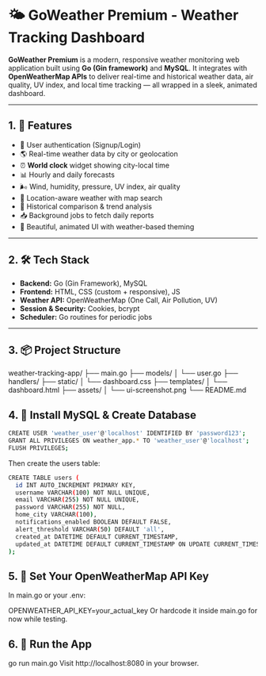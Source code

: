 # 🌤️ GoWeather Premium - Weather Tracking Dashboard


**GoWeather Premium** is a modern, responsive weather monitoring web application built using **Go (Gin framework)** and **MySQL**. It integrates with **OpenWeatherMap APIs** to deliver real-time and historical weather data, air quality, UV index, and local time tracking — all wrapped in a sleek, animated dashboard.

---

## 1. 🚀 Features

- 🔐 User authentication (Signup/Login)
- 🌎 Real-time weather data by city or geolocation
- ⏰ **World clock** widget showing city-local time
- 📊 Hourly and daily forecasts
- 🌬️ Wind, humidity, pressure, UV index, air quality
- 🎯 Location-aware weather with map search
- 📅 Historical comparison & trend analysis
- 📥 Background jobs to fetch daily reports
- 🎨 Beautiful, animated UI with weather-based theming

---

## 2. 🛠️ Tech Stack

- **Backend:** Go (Gin Framework), MySQL
- **Frontend:** HTML, CSS (custom + responsive), JS
- **Weather API:** OpenWeatherMap (One Call, Air Pollution, UV)
- **Session & Security:** Cookies, bcrypt
- **Scheduler:** Go routines for periodic jobs

---

## 3. 📦 Project Structure

weather-tracking-app/ ├── main.go ├── models/ │ └── user.go ├── handlers/ ├── static/ │ └── dashboard.css ├── templates/ │ └── dashboard.html ├── assets/ │ └── ui-screenshot.png └── README.md


## 4. 🧱 Install MySQL & Create Database

```bash CREATE DATABASE weather_app;
CREATE USER 'weather_user'@'localhost' IDENTIFIED BY 'password123';
GRANT ALL PRIVILEGES ON weather_app.* TO 'weather_user'@'localhost';
FLUSH PRIVILEGES;
```

Then create the users table:

```bash USE weather_app;
CREATE TABLE users (
  id INT AUTO_INCREMENT PRIMARY KEY,
  username VARCHAR(100) NOT NULL UNIQUE,
  email VARCHAR(255) NOT NULL UNIQUE,
  password VARCHAR(255) NOT NULL,
  home_city VARCHAR(100),
  notifications_enabled BOOLEAN DEFAULT FALSE,
  alert_threshold VARCHAR(50) DEFAULT 'all',
  created_at DATETIME DEFAULT CURRENT_TIMESTAMP,
  updated_at DATETIME DEFAULT CURRENT_TIMESTAMP ON UPDATE CURRENT_TIMESTAMP
);
```

## 5. 🔑 Set Your OpenWeatherMap API Key

In main.go or your .env:

OPENWEATHER_API_KEY=your_actual_key
Or hardcode it inside main.go for now while testing.

## 6. 🚀 Run the App

go run main.go
Visit http://localhost:8080 in your browser.